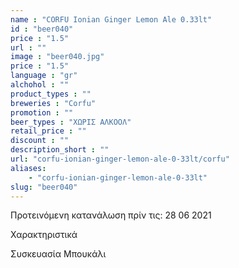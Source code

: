 ```yaml
---
name : "CORFU Ionian Ginger Lemon Ale 0.33lt"
id : "beer040"
price : "1.5"
url : ""
image : "beer040.jpg"
price : "1.5"
language : "gr"
alchohol : ""
product_types : ""
breweries : "Corfu"
promotion : ""
beer_types : "ΧΩΡΙΣ ΑΛΚΟΟΛ"
retail_price : ""
discount : ""
description_short : ""
url: "corfu-ionian-ginger-lemon-ale-0-33lt/corfu"
aliases: 
    - "corfu-ionian-ginger-lemon-ale-0-33lt"
slug: "beer040"
---
```


Προτεινόμενη κατανάλωση πρίν τις: 28 06 2021

Χαρακτηριστικά

Συσκευασία
Μπουκάλι